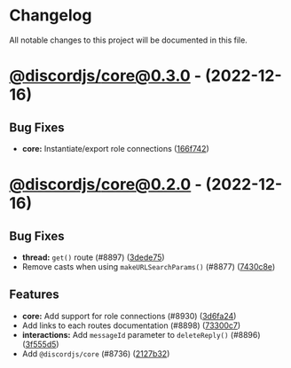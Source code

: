 # Changelog

All notable changes to this project will be documented in this file.

# [@discordjs/core@0.3.0](https://github.com/discordjs/discord.js/compare/@discordjs/core@0.2.0...@discordjs/core@0.3.0) - (2022-12-16)

## Bug Fixes

- **core:** Instantiate/export role connections ([166f742](https://github.com/discordjs/discord.js/commit/166f742d02d475a5044f935ee638ae1e25075b9c))

# [@discordjs/core@0.2.0](https://github.com/discordjs/discord.js/tree/@discordjs/core@0.2.0) - (2022-12-16)

## Bug Fixes

- **thread:** `get()` route (#8897) ([3dede75](https://github.com/discordjs/discord.js/commit/3dede75621993428216196c60658e0c482aa9f61))
- Remove casts when using `makeURLSearchParams()` (#8877) ([7430c8e](https://github.com/discordjs/discord.js/commit/7430c8e4c8e299acf750b46b6146c611b0c4941d))

## Features

- **core:** Add support for role connections (#8930) ([3d6fa24](https://github.com/discordjs/discord.js/commit/3d6fa248c07b2278504bbe8bafa17a3294971fd9))
- Add links to each routes documentation (#8898) ([73300c7](https://github.com/discordjs/discord.js/commit/73300c75fae7df9af293f7c03b179236679fb753))
- **interactions:** Add `messageId` parameter to `deleteReply()` (#8896) ([3f555d5](https://github.com/discordjs/discord.js/commit/3f555d5ddf53b778fc0e69e1ff77ec93d876dcdb))
- Add `@discordjs/core` (#8736) ([2127b32](https://github.com/discordjs/discord.js/commit/2127b32d26dedeb44ec43d16ec2e2046919f9bb0))
